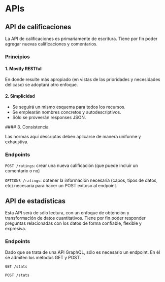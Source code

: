 # APIs

## API de calificaciones

La API de calificaciones es primariamente de escritura. Tiene por fin poder agregar nuevas calificaciones y comentarios.

### Principios

#### 1.  Mostly RESTful

En donde resulte más apropiado (en vistas de las prioridades y necesidades del caso) se adoptará otro enfoque.

#### 2. Simplicidad

- Se seguirá un mismo esquema para todos los recursos.
- Se emplearán nombres concretos y autodescriptivos.
- Sólo se proveerán responses JSON.

#### 3. Consistencia

Las normas aquí descriptas deben aplicarse de manera uniforme y exhaustiva.

### Endpoints

`POST /ratings`: crear una nueva calificación (que puede incluir un comentario o no)

`OPTIONS /ratings`: obtener la información necesaria (capos, tipos de datos, etc) necesaria para hacer un POST exitoso al endpoint.

## API de estadísticas

Esta API será de sólo lectura, con un enfoque de obtención y transformación de  datos cuantitativos. Tiene por fin poder responder preguntas relacionadas con los datos de forma confiable, flexible y expresiva.

### Endpoints

Dado que se trata de una API GraphQL, sólo es necesario un endpoint. En él se admiten los métodos GET y POST.

`GET /stats`

`POST /stats`